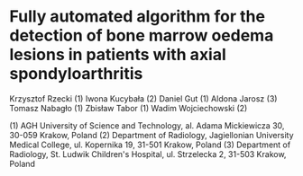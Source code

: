 # Fully automated algorithm for the detection of bone marrow oedema lesions in patients with axial spondyloarthritis

Krzysztof Rzecki (1)
Iwona Kucybała (2)
Daniel Gut (1)
Aldona Jarosz (3)
Tomasz Nabagło (1)
Zbisław Tabor (1)
Wadim Wojciechowski (2)

(1) AGH University of Science and Technology, al. Adama Mickiewicza 30, 30-059 Krakow, Poland
(2) Department of Radiology, Jagiellonian University Medical College, ul. Kopernika 19, 31-501 Krakow, Poland
(3) Department of Radiology, St. Ludwik Children's Hospital, ul. Strzelecka 2, 31-503 Krakow, Poland
